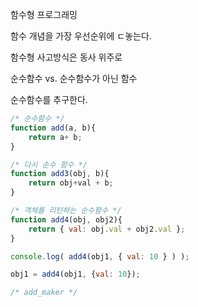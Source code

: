 함수형 프로그래밍

함수 개념을 가장 우선순위에 ㄷ놓는다.

함수형 사고방식은 동사 위주로

순수함수 vs. 순수함수가 아닌 함수

순수함수를 추구한다.

```js
/* 순수함수 */
function add(a, b){
    return a+ b;
}

/* 다시 순수 함수 */
function add3(obj, b){
    return obj+val + b;
}

/* 객체를 리턴하는 순수함수 */
function add4(obj, obj2){
    return { val: obj.val + obj2.val };
}

console.log( add4(obj1, { val: 10 } ) );

obj1 = add4(obj1, {val: 10});

/* add_maker */

```